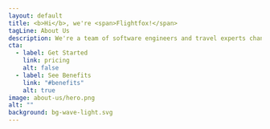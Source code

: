 ```yaml
---
layout: default
title: <b>Hi</b>, we're <span>Flightfox!</span>
tagLine: About Us
description: We're a team of software engineers and travel experts changing the way companies travel. No competitor comes close to our technical expertise in helping teams travel better for less.
cta:
  - label: Get Started
    link: pricing
    alt: false
  - label: See Benefits
    link: "#benefits"
    alt: true
image: about-us/hero.png
alt: ""
background: bg-wave-light.svg
---
```

